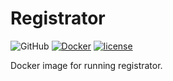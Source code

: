 # Registrator
![GitHub](https://img.shields.io/github/workflow/status/dwolla/docker-registrator/Continuous%20Deployment/main?style=flat-square)
[![Docker](https://img.shields.io/docker/v/dwolla/registrator?style=flat-square)](https://hub.docker.com/repository/docker/dwolla/registrator)
[![license](https://img.shields.io/github/license/dwolla/docker-registrator.svg?style=flat-square)](https://github.com/Dwolla/docker-registrator/blob/master/LICENSE.md)

Docker image for running registrator.
